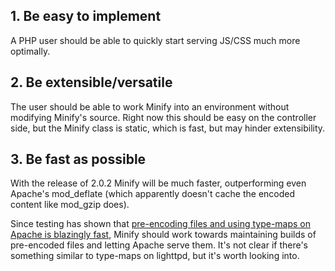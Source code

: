 ## 1. Be easy to implement

A PHP user should be able to quickly start serving JS/CSS much more optimally.

## 2. Be extensible/versatile

The user should be able to work Minify into an environment without modifying Minify's source. Right now this should be easy on the controller side, but the Minify class is static, which is fast, but may hinder extensibility.

## 3. Be fast as possible

With the release of 2.0.2 Minify will be much faster, outperforming even Apache's mod\_deflate (which apparently doesn't cache the encoded content like mod\_gzip does).

Since testing has shown that [pre-encoding files and using type-maps on Apache is blazingly fast](http://mrclay.org/index.php/2008/06/03/pre-encoding-vs-mod_deflate/), Minify should work towards maintaining builds of pre-encoded files and letting Apache serve them. It's not clear if there's something similar to type-maps on lighttpd, but it's worth looking into.